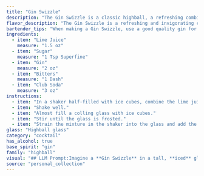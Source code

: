 ```yaml
---
title: "Gin Swizzle"
description: "The Gin Swizzle is a classic highball, a refreshing combination of spirits, mixers, and ice.  Born in the 19th century, its roots lie in the Caribbean, where rum swizzles were popular, but gin eventually took its place in this invigorating, slightly bitter drink. "
flavor_description: "The Gin Swizzle is a refreshing and invigorating cocktail. The tart lime juice balances the juniper-forward gin, while the sugar adds a touch of sweetness. A hint of bitterness from the bitters adds complexity, while the club soda provides a light and bubbly finish. This cocktail is best enjoyed on a hot summer day. "
bartender_tips: "When making a Gin Swizzle, use a good quality gin for a bright flavor. Freshly squeezed lime juice is key. A bar spoon of simple syrup or agave nectar will balance the tartness, adjust to your preference.  A few dashes of Angostura bitters add complexity.  Swizzle vigorously to create a frosty, well-mixed drink. Top with club soda for a refreshing fizz. "
ingredients:
  - item: "Lime Juice"
    measure: "1.5 oz"
  - item: "Sugar"
    measure: "1 Tsp Superfine"
  - item: "Gin"
    measure: "2 oz"
  - item: "Bitters"
    measure: "1 Dash"
  - item: "Club Soda"
    measure: "3 oz"
instructions:
  - item: "In a shaker half-filled with ice cubes, combine the lime juice, sugar, gin, and bitters."
  - item: "Shake well."
  - item: "Almost fill a colling glass with ice cubes."
  - item: "Stir until the glass is frosted."
  - item: "Strain the mixture in the shaker into the glass and add the club soda."
glass: "Highball glass"
category: "cocktail"
has_alcohol: true
base_spirit: "gin"
family: "highball"
visual: "## LLM Prompt:Imagine a **Gin Swizzle** in a tall, **iced** glass. The drink is **light and refreshing**, with a **pale green hue** from the lime juice.  **Tiny bubbles** from the club soda rise slowly, creating a **delicate fizz** at the surface.  A **thin slice of lime** rests elegantly on the rim, its bright green contrasting beautifully with the **pale, almost translucent** drink.  The **aroma** is **invigorating**, with **citrus** and **gin** notes dancing alongside a hint of **spice** from the bitters.  **Describe the Gin Swizzle in detail, focusing on its visual appeal and the sensory experience it evokes.** "
source: "personal_collection"
---
```


